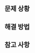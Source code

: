 <!--
FIX는 기능을 수정할 때 사용하는 템플릿입니다!
제목 형식 >>  [FIX] : {수정할 기능}
ex) [FIX] : 불용 코드 제거

만들고 BACK, FRONT, etc 중 하나의 라벨을 붙여주세요!
라벨은 작성칸 아래 LABEL 항목에 있습니다!
담당자 지정은 본인으로 해주세요!
-->

## 문제 상황
<!-- 내용을 입력하세요 -->

## 해결 방법
<!-- 내용을 입력하세요 -->

## 참고 사항
<!-- 추가적인 공유가 필요한 사항은 Comment -->
